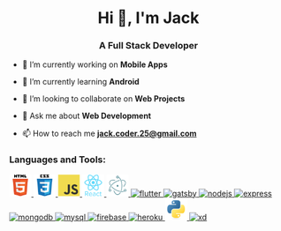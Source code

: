 <h1 align="center">Hi 👋, I'm Jack</h1>
<h3 align="center">A Full Stack Developer</h3>

- 🔭 I’m currently working on **Mobile Apps**

- 🌱 I’m currently learning **Android**

- 👯 I’m looking to collaborate on **Web Projects**

- 💬 Ask me about **Web Development**

- 📫 How to reach me **jack.coder.25@gmail.com**


<h3 align="left">Languages and Tools:</h3>
<p align="left">
    <a href="https://www.w3.org/html/" target="_blank">
    <img src="https://raw.githubusercontent.com/devicons/devicon/master/icons/html5/html5-original-wordmark.svg" alt="html5" width="40" height="40"/>
  </a> 
  <a href="https://www.w3schools.com/css/" target="_blank"> 
    <img src="https://raw.githubusercontent.com/devicons/devicon/master/icons/css3/css3-original-wordmark.svg" alt="css3" width="40" height="40"/> 
  </a>
    <a href="https://developer.mozilla.org/en-US/docs/Web/JavaScript" target="_blank"> 
    <img src="https://raw.githubusercontent.com/devicons/devicon/master/icons/javascript/javascript-original.svg" alt="javascript" width="40" height="40"/>
  </a>
  <a href="https://reactjs.org/" target="_blank">
    <img src="https://raw.githubusercontent.com/devicons/devicon/master/icons/react/react-original-wordmark.svg" alt="react" width="40" height="40"/>
  </a>
  <a href="https://www.electronjs.org" target="_blank">
    <img src="https://raw.githubusercontent.com/devicons/devicon/master/icons/electron/electron-original.svg" alt="electron" width="40" height="40"/>
  </a>
    <a href="https://flutter.dev" target="_blank">
    <img src="https://www.vectorlogo.zone/logos/flutterio/flutterio-icon.svg" alt="flutter" width="40" height="40"/>
  </a>
    <a href="https://www.gatsbyjs.com/" target="_blank">
    <img src="https://www.vectorlogo.zone/logos/gatsbyjs/gatsbyjs-icon.svg" alt="gatsby" width="40" height="40"/>
  </a>
   <a href="https://nodejs.org" target="_blank">
    <img src="http://cdn.codesamplez.com/wp-content/uploads/2014/09/nodejs1.png" alt="nodejs" width="40" height="40"/>
  </a>
  <a href="https://expressjs.com" target="_blank">
    <img src="https://vectorified.com/images/express-js-icon-20.png" alt="express" width="40" height="40"/>
  </a>
   <a href="https://www.mongodb.com/" target="_blank">
    <img src="https://cms-assets.tutsplus.com/uploads/users/1116/posts/24835/preview_image/mongodb-logo.png" alt="mongodb" width="40" height="40"/> 
  </a> 
  <a href="https://www.mysql.com/" target="_blank">
    <img src="https://cdn.freebiesupply.com/logos/large/2x/mysql-5-logo-png-transparent.png" alt="mysql" width="40" height="40"/>
  </a>
  <a href="https://firebase.google.com/" target="_blank">
    <img src="https://www.vectorlogo.zone/logos/firebase/firebase-icon.svg" alt="firebase" width="40" height="40"/>
  </a>
  <a href="https://heroku.com" target="_blank">
    <img src="https://www.vectorlogo.zone/logos/heroku/heroku-icon.svg" alt="heroku" width="40" height="40"/>
  </a>
  <a href="https://www.python.org" target="_blank">
    <img src="https://raw.githubusercontent.com/devicons/devicon/master/icons/python/python-original.svg" alt="python" width="40" height="40"/>
  </a>
  <a href="https://www.adobe.com/products/xd.html" target="_blank">
    <img src="https://cdn.worldvectorlogo.com/logos/adobe-xd.svg" alt="xd" width="40" height="40"/>
  </a>
</p>
